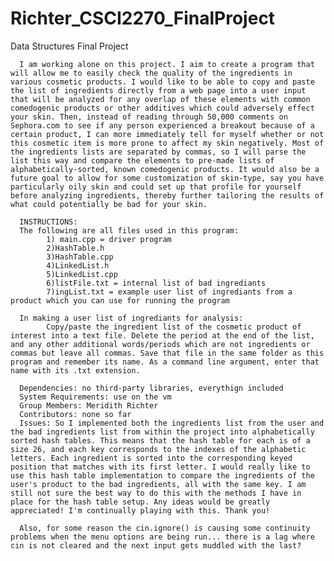 # Richter_CSCI2270_FinalProject
Data Structures Final Project

      I am working alone on this project. I aim to create a program that will allow me to easily check the quality of the ingredients in various cosmetic products. I would like to be able to copy and paste the list of ingredients directly from a web page into a user input that will be analyzed for any overlap of these elements with common comedogenic products or other additives which could adversely effect your skin. Then, instead of reading through 50,000 comments on Sephora.com to see if any person experienced a breakout because of a certain product, I can more immediately tell for myself whether or not this cosmetic item is more prone to affect my skin negatively. Most of the ingredients lists are separated by commas, so I will parse the list this way and compare the elements to pre-made lists of alphabetically-sorted, known comedogenic products. It would also be a future goal to allow for some customization of skin-type, say you have particularly oily skin and could set up that profile for yourself before analyzing ingredients, thereby further tailoring the results of what could potentially be bad for your skin.
      
      INSTRUCTIONS:
      The following are all files used in this program:
            1) main.cpp = driver program
            2)HashTable.h
            3)HashTable.cpp
            4)LinkedList.h
            5)LinkedList.cpp
            6)listFile.txt = internal list of bad ingrediants
            7)ingList.txt = example user list of ingrediants from a product which you can use for running the program
            
      In making a user list of ingrediants for analysis:
            Copy/paste the ingredient list of the cosmetic product of interest into a text file. Delete the period at the end of the list, and any other additional words/periods which are not ingredients or commas but leave all commas. Save that file in the same folder as this program and remember its name. As a command line argument, enter that name with its .txt extension.
            
      Dependencies: no third-party libraries, everythign included
      System Requirements: use on the vm
      Group Members: Meridith Richter
      Contributors: none so far
      Issues: So I implemented both the ingredients list from the user and the bad ingredients list from within the project into alphabetically sorted hash tables. This means that the hash table for each is of a size 26, and each key corresponds to the indexes of the alphabetic letters. Each ingredient is sorted into the corresponding keyed position that matches with its first letter. I would really like to use this hash table implementation to compare the ingredients of the user's product to the bad ingredients, all with the same key. I am still not sure the best way to do this with the methods I have in place for the hash table setup. Any ideas would be greatly appreciated! I'm continually playing with this. Thank you!
      
      Also, for some reason the cin.ignore() is causing some continuity problems when the menu options are being run... there is a lag where cin is not cleared and the next input gets muddled with the last?


